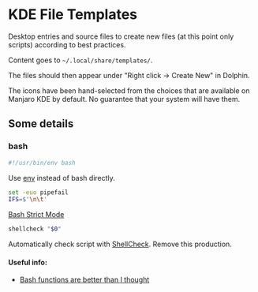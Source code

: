 # KDE File Templates

Desktop entries and source files to create new files
(at this point only scripts) according to best practices.

Content goes to `~/.local/share/templates/`.

The files should then appear under "Right click -> Create New" in Dolphin.

The icons have been hand-selected from the choices that are available on
Manjaro KDE by default. No guarantee that your system will have them.

## Some details

### bash

```bash
#!/usr/bin/env bash
```
Use [env](https://unix.stackexchange.com/questions/29608/why-is-it-better-to-use-usr-bin-env-name-instead-of-path-to-name-as-my) instead of bash directly.
```bash
set -euo pipefail
IFS=$'\n\t'
```
[Bash Strict Mode](http://redsymbol.net/articles/unofficial-bash-strict-mode/)
```bash
shellcheck "$0"
```
Automatically check script with [ShellCheck](https://github.com/koalaman/shellcheck). Remove this production.

#### Useful info:

* [Bash functions are better than I thought](https://cuddly-octo-palm-tree.com/posts/2021-10-31-better-bash-functions/)

